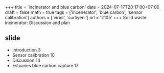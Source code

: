 +++
title = 'incinerator and blue carbon'
date = 2024-07-17T20:17:00+07:00
draft = false
math = true
tags = ['incenerator', 'blue carbon', 'sensor calibration']
authors = ['viridi', 'surtiyeni']
url = '2105'
+++
Solid waste incinerator: Discussion and plan<!--more-->


## slide
+ Introduction 3
+ Sensor calibration 10
+ Discussion 14
+ Estuaries blue carbon capture 17
